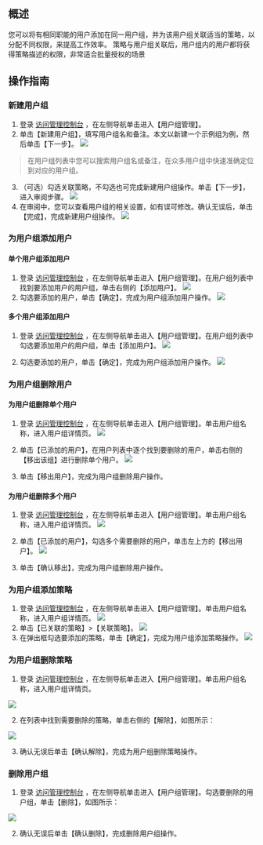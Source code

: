 ## 概述
您可以将有相同职能的用户添加在同一用户组，并为该用户组关联适当的策略，以分配不同权限，来提高工作效率。
策略与用户组关联后，用户组内的用户都将获得策略描述的权限，非常适合批量授权的场景

## 操作指南
### 新建用户组

1. 登录 [访问管理控制台](https://console.cloud.tencent.com/cam/overview ) ，在左侧导航单击进入【用户组管理】。
2. 单击【新建用户组】，填写用户组名和备注。本文以新建一个示例组为例，然后单击【下一步】。
![](https://main.qcloudimg.com/raw/3d0df07232ad5255564915341ca56bd2.png)
>在用户组列表中您可以搜索用户组名或备注，在众多用户组中快速准确定位到对应的用户组。


3. （可选）勾选关联策略，不勾选也可完成新建用户组操作。单击【下一步】，进入审阅步骤。
![](https://main.qcloudimg.com/raw/28a7fe34644cfd986f0fc3fe29331a04.png)
4. 在审阅中，您可以查看用户组的相关设置，如有误可修改。确认无误后，单击【完成】，完成新建用户组操作。
![](https://main.qcloudimg.com/raw/7dac4da14cb82e38355200b2a878b1b1.png)

### 为用户组添加用户
#### 单个用户组添加用户
1. 登录 [访问管理控制台](https://console.cloud.tencent.com/cam/overview ) ，在左侧导航单击进入【用户组管理】。在用户组列表中找到要添加用户的用户组，单击右侧的【添加用户】。
![](https://main.qcloudimg.com/raw/8d46923017c61ec74dcf901e3e97109e.png)
2. 勾选要添加的用户，单击【确定】，完成为用户组添加用户操作。
![](https://main.qcloudimg.com/raw/7824db271abb280599476a4709a91ed3.png)

#### 多个用户组添加用户
1. 登录 [访问管理控制台](https://console.cloud.tencent.com/cam/overview ) ，在左侧导航单击进入【用户组管理】。在用户组列表中勾选要添加用户的用户组，单击【添加用户】。
![](https://main.qcloudimg.com/raw/34b96460336cc44e22fba290d9f0b8a7.png)

2. 勾选要添加的用户，单击【确定】，完成为用户组添加用户操作。
![](https://main.qcloudimg.com/raw/7824db271abb280599476a4709a91ed3.png)

### 为用户组删除用户
#### 为用户组删除单个用户
1. 登录 [访问管理控制台](https://console.cloud.tencent.com/cam/overview ) ，在左侧导航单击进入【用户组管理】。单击用户组名称，进入用户组详情页。
![](https://main.qcloudimg.com/raw/6cdce4885bb299c758130fa480af0f92.png)

2. 单击【已添加的用户】，在用户列表中逐个找到要删除的用户，单击右侧的【移出该组】进行删除单个用户。
![](https://main.qcloudimg.com/raw/e7ab8520de2aa75deef2b307e45dcdc9.png)

3. 单击【移出用户】，完成为用户组删除用户操作。

#### 为用户组删除多个用户
1. 登录 [访问管理控制台](https://console.cloud.tencent.com/cam/overview ) ，在左侧导航单击进入【用户组管理】。单击用户组名称，进入用户组详情页。
![](https://main.qcloudimg.com/raw/6cdce4885bb299c758130fa480af0f92.png)

2. 单击【已添加的用户】，勾选多个需要删除的用户，单击左上方的【移出用户】。
![](https://main.qcloudimg.com/raw/9106a51eb41ea9d949ebd47fb8c66c23.png)

3. 单击【确认移出】，完成为用户组删除用户操作。

### 为用户组添加策略

1. 登录 [访问管理控制台](https://console.cloud.tencent.com/cam/overview ) ，在左侧导航单击进入【用户组管理】。单击用户组名称，进入用户组详情页。
![](https://main.qcloudimg.com/raw/750507c3c3bff9e82746366d0b4f9961.png)
2. 单击【已关联的策略】>【关联策略】。
 ![](https://main.qcloudimg.com/raw/752a908e7a8f69b31e3b4257a5d506fc.png)
3. 在弹出框勾选要添加的策略，单击【确定】，完成为用户组添加策略操作。
![](https://main.qcloudimg.com/raw/0ae6e0b78f0ed7e6147a0c0bc2dba2eb.png)

### 为用户组删除策略

1. 登录 [访问管理控制台](https://console.cloud.tencent.com/cam/overview ) ，在左侧导航单击进入【用户组管理】。单击用户组名称，进入用户组详情页。

 ![](https://main.qcloudimg.com/raw/750507c3c3bff9e82746366d0b4f9961.png)

2. 在列表中找到需要删除的策略，单击右侧的【解除】，如图所示：

 ![](https://main.qcloudimg.com/raw/ac114903444a8b9d5a81e9cd560fe143.png)

3. 确认无误后单击【确认解除】，完成为用户组删除策略操作。

### 删除用户组

1. 登录 [访问管理控制台](https://console.cloud.tencent.com/cam/overview ) ，在左侧导航单击进入【用户组管理】。勾选要删除的用户组，单击【删除】，如图所示：

 ![](https://main.qcloudimg.com/raw/a4a3cfa9b48052ba6656bba59d26a9df.png)

2. 确认无误后单击【确认删除】，完成删除用户组操作。
